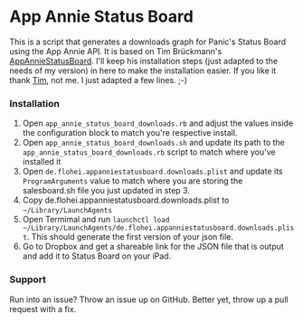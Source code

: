 # App Annie Status Board

This is a script that generates a downloads graph for Panic's Status Board using the App Annie API. It is based on Tim Brückmann's [AppAnnieStatusBoard](https://github.com/rheinfabrik/AppAnnieStatusBoard). I'll keep his installation steps (just adapted to the needs of my version) in here to make the installation easier. If you like it thank [Tim](https://twitter.com/tibr), not me. I just adapted a few lines. ;-)

### Installation

1. Open `app_annie_status_board_downloads.rb` and adjust the values inside the configuration block to match you're respective install. 
2. Open `app_annie_status_board_downloads.sh` and update its path to the `app_annie_status_board_downloads.rb` script to match where you've installed it
3. Open `de.flohei.appanniestatusboard.downloads.plist` and update its `ProgramArguments` value to match where you are storing the salesboard.sh file you just updated in step 3.
4. Copy de.flohei.appanniestatusboard.downloads.plist to `~/Library/LaunchAgents` 
5. Open Termimal and run `launchctl load ~/Library/LaunchAgents/de.flohei.appanniestatusboard.downloads.plist`. This should generate the first version of your json file.
6. Go to Dropbox and get a shareable link for the JSON file that is output and add it to Status Board on your iPad.

### Support

Run into an issue? Throw an issue up on GitHub. Better yet, throw up a pull request with a fix.
